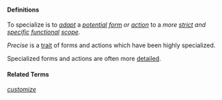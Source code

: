 #### Definitions

To specialize is to *[adapt](https://github.com/gcassel/Modular-Organization-Terminology/blob/master/terms/adapt.md)* a *[potential](https://github.com/gcassel/Modular-Organization-Terminology/blob/master/terms/potential.md) [form](https://github.com/gcassel/Modular-Organization-Terminology/blob/master/terms/form.md) or [action](https://github.com/gcassel/Modular-Organization-Terminology/blob/master/terms/act.md)* to a *more [strict](https://github.com/gcassel/Modular-Organization-Terminology/blob/master/terms/strict.md) and [specific](https://github.com/gcassel/Modular-Organization-Terminology/blob/master/terms/specific.md) [functional](https://github.com/gcassel/Modular-Organization-Terminology/blob/master/terms/function.md) [scope](https://github.com/gcassel/Modular-Organization-Terminology/blob/master/terms/scope.md)*.

*Precise* is a [trait](https://github.com/gcassel/Modular-Organization-Terminology/blob/master/terms/trait.md) of forms and actions which have been highly specialized.

Specialized forms and actions are often more [detailed](https://github.com/gcassel/Modular-Organization-Terminology/blob/master/terms/detail.md).

#### Related Terms

*[customize](https://github.com/gcassel/Modular-Organization-Terminology/blob/master/terms/customize.md)*
